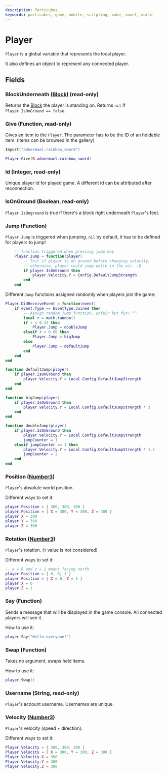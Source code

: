 ```yaml
---
description: Particubes
keywords: particubes, game, mobile, scripting, cube, voxel, world
---
```


# Player

`Player` is a global variable that represents the local player.

It also defines an object to represent any connected player.

## Fields

### BlockUnderneath ([Block](/reference/Block)) (read-only)

Returns the [Block](/reference/block) the player is standing on. Returns `nil` if `Player.IsOnGround == false`.

### Give (Function, read-only)

Gives an item to the `Player`. The parameter has to be the ID of an holdable item. (items can be browsed in the gallery)

```lua
Import("aduermael.rainbow_sword")

Player:Give(R.aduermael.rainbow_sword)
```

### Id (Integer, read-only)

Unique player id for played game. A different id can be attributed after reconnection.

### IsOnGround (Boolean, read-only)

`Player.IsOnground` is true if there's a block right underneath `Player`'s feet.

### Jump (Function)

`Player.Jump` is triggered when jumping. `nil` by default, it has to be defined for players to jump!

```lua
	-- function triggered when pressing jump key
	Player.Jump = function(player)
		-- Test if player is on ground before changing velocity,
		-- otherwise, player could jump while in the air. :D
		if player.IsOnGround then
			player.Velocity.Y = Config.DefaultJumpStrength
		end
	end
```

Different `Jump` functions assigned randomly when players join the game:

```lua
Player.DidReceiveEvent = function(event)
	if event.Type == EventType.Joined then
		-- Assign random jump function, unfair but fun! ^^
		local r = math.random()
		if r < 0.33 then
			Player.Jump = doubleJump    
		elseif r < 0.66 then 
			Player.Jump = bigJump
		else 
			Player.Jump = defaultJump
		end
	end
end

function defaultJump(player)
	if player.IsOnGround then
		player.Velocity.Y = Local.Config.DefaultJumpStrength
	end
end

function bigJump(player)
	if player.IsOnGround then
		player.Velocity.Y = Local.Config.DefaultJumpStrength * 3
	end
end

function doubleJump(player)
	if player.IsOnGround then
		player.Velocity.Y = Local.Config.DefaultJumpStrength
		jumpCounter = 1
	elseif jumpCounter == 1 then
		player.Velocity.Y = Local.Config.DefaultJumpStrength * 1.5
		jumpCounter = 2
	end
end
```

### Position ([Number3](/reference/Number3))

`Player`'s absolute world position.

Different ways to set it:

```lua
player.Position = { 300, 300, 300 }
player.Position = { X = 300, Y = 300, Z = 300 }
player.X = 300
player.Y = 300
player.Z = 300
```

### Rotation ([Number3](/reference/Number3))

`Player`'s rotation. (`Y` value is not considered)

Different ways to set it:

```lua
-- x = 0 and z = 1 means facing north
player.Position = { 0, 0, 1 }
player.Position = { X = 0, Z = 1 }
player.X = 0
player.Z = 1
```

### Say (Function)

Sends a message that will be displayed in the game console. All connected players will see it.

How to use it: 

```lua
player:Say("Hello everyone!")
```

### Swap (Function)

Takes no argument, swaps held items.

How to use it:

```lua
player:Swap()
```

### Username (String, read-only)

`Player`'s account username. Usernames are unique.

### Velocity ([Number3](/reference/Number3))

`Player`'s velocity (speed + direction).

Different ways to set it:

```lua
Player.Velocity = { 300, 300, 300 }
Player.Velocity = { X = 300, Y = 300, Z = 300 }
Player.Velocity.X = 300
Player.Velocity.Y = 300
Player.Velocity.Z = 300
```
